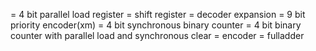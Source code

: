 <p> = 4 bit parallel load register
= shift register
= decoder expansion
= 9 bit priority encoder(xm)
= 4 bit synchronous binary counter
= 4 bit binary counter with parallel load and synchronous clear
= encoder
= fulladder
</p>
